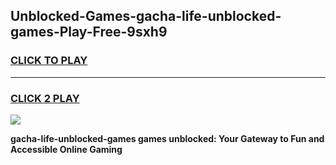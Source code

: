 
## Unblocked-Games-gacha-life-unblocked-games-Play-Free-9sxh9
<h3>
<a href="https://premium76.site?title=gacha-life-unblocked-games&ref=18A1">CLICK TO PLAY</a></h3>
<hr>

<h3>
<a href="https://premium76.site?title=gacha-life-unblocked-games&ref=18A1">CLICK 2 PLAY</a>
  
</h3>

<a href="https://premium76.site?title=gacha-life-unblocked-games&ref=18A1"><img src="https://clearcache.store/games.png"></a>


**gacha-life-unblocked-games games unblocked: Your Gateway to Fun and Accessible Online Gaming**
